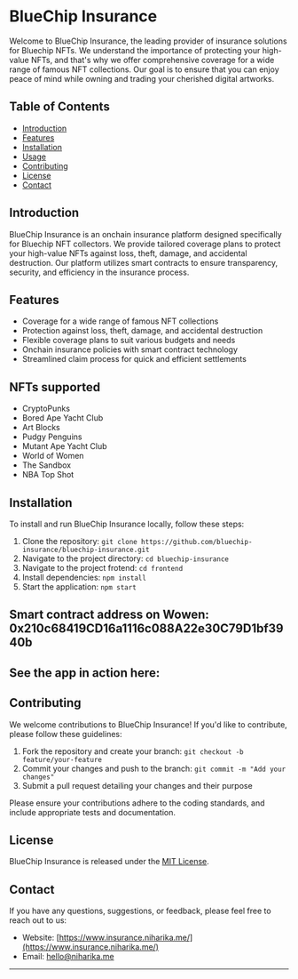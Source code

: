 # BlueChip Insurance

Welcome to BlueChip Insurance, the leading provider of insurance solutions for Bluechip NFTs. We understand the importance of protecting your high-value NFTs, and that's why we offer comprehensive coverage for a wide range of famous NFT collections. Our goal is to ensure that you can enjoy peace of mind while owning and trading your cherished digital artworks.

## Table of Contents

- [Introduction](#introduction)
- [Features](#features)
- [Installation](#installation)
- [Usage](#usage)
- [Contributing](#contributing)
- [License](#license)
- [Contact](#contact)

## Introduction

BlueChip Insurance is an onchain insurance platform designed specifically for Bluechip NFT collectors. We provide tailored coverage plans to protect your high-value NFTs against loss, theft, damage, and accidental destruction. Our platform utilizes smart contracts to ensure transparency, security, and efficiency in the insurance process.

## Features

- Coverage for a wide range of famous NFT collections
- Protection against loss, theft, damage, and accidental destruction
- Flexible coverage plans to suit various budgets and needs
- Onchain insurance policies with smart contract technology
- Streamlined claim process for quick and efficient settlements

## NFTs supported

- CryptoPunks
- Bored Ape Yacht Club
- Art Blocks
- Pudgy Penguins
- Mutant Ape Yacht Club
- World of Women
- The Sandbox
- NBA Top Shot

## Installation

To install and run BlueChip Insurance locally, follow these steps:

1. Clone the repository: `git clone https://github.com/bluechip-insurance/bluechip-insurance.git`
2. Navigate to the project directory: `cd bluechip-insurance`
3. Navigate to the project frotend: `cd frontend`
4. Install dependencies: `npm install`
5. Start the application: `npm start`

## Smart contract address on Wowen: 0x210c68419CD16a1116c088A22e30C79D1bf3940b

## See the app in action here:

## Contributing

We welcome contributions to BlueChip Insurance! If you'd like to contribute, please follow these guidelines:

1. Fork the repository and create your branch: `git checkout -b feature/your-feature`
2. Commit your changes and push to the branch: `git commit -m "Add your changes"`
3. Submit a pull request detailing your changes and their purpose

Please ensure your contributions adhere to the coding standards, and include appropriate tests and documentation.

## License

BlueChip Insurance is released under the [MIT License](LICENSE).

## Contact

If you have any questions, suggestions, or feedback, please feel free to reach out to us:

- Website: [https://www.insurance.niharika.me/](https://www.insurance.niharika.me/)
- Email: hello@niharika.me

---
